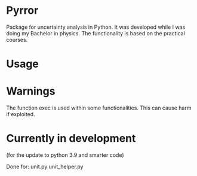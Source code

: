 # Pyrror
Package for uncertainty analysis in Python.
It was developed while I was doing my Bachelor in physics.
The functionality is based on the practical courses.


# Usage

# Warnings
The function exec is used within some functionalities.
This can cause harm if exploited.

# Currently in development 

(for the update to python 3.9 and smarter code)

Done for:
unit.py
unit_helper.py